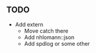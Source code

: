 ## TODO

- Add extern
    - Move catch there
    - Add nhlomann::json
    - Add spdlog or some other
